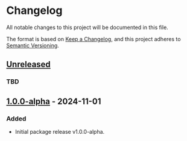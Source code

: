 # Changelog

All notable changes to this project will be documented in this file.

The format is based on [Keep a Changelog](https://keepachangelog.com/en/1.1.0/),
and this project adheres to [Semantic Versioning](https://semver.org/spec/v2.0.0.html).

## [Unreleased]

### TBD

## [1.0.0-alpha] - 2024-11-01

### Added

- Initial package release v1.0.0-alpha.


[unreleased]: https://github.com/TheCodeCompany/wpmvc/compare/v1.0.0-alpha...HEAD
[1.0.0-alpha]: https://github.com/TheCodeCompany/wpmvc/releases/tag/v1.0.0-alpha
